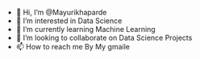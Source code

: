 - 👋 Hi, I’m @Mayurikhaparde
- 👀 I’m interested in Data Science
- 🌱 I’m currently learning Machine Learning
- 💞️ I’m looking to collaborate on Data Science Projects
- 📫 How to reach me By My gmaile

<!---
Mayurikhaparde/Mayurikhaparde is a ✨ special ✨ repository because its `README.md` (this file) appears on your GitHub profile.
You can click the Preview link to take a look at your changes.
--->
